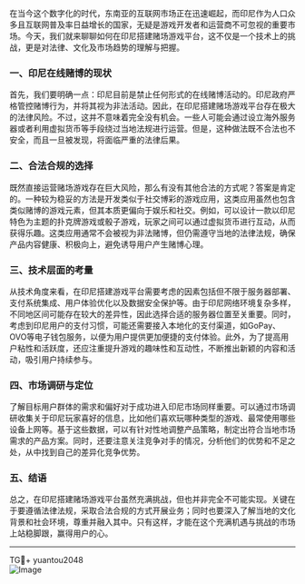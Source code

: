 在当今这个数字化的时代，东南亚的互联网市场正在迅速崛起，而印尼作为人口众多且互联网普及率日益增长的国家，无疑是游戏开发者和运营商不可忽视的重要市场。今天，我们就来聊聊如何在印尼搭建赌场游戏平台，这不仅是一个技术上的挑战，更是对法律、文化及市场趋势的理解与把握。

### 一、印尼在线赌博的现状

首先，我们要明确一点：印尼目前是禁止任何形式的在线赌博活动的。印尼政府严格管控赌博行为，并将其视为非法活动。因此，在印尼搭建赌场游戏平台存在极大的法律风险。不过，这并不意味着完全没有机会。一些人可能会通过设立海外服务器或者利用虚拟货币等手段绕过当地法规进行运营。但是，这种做法既不合法也不安全，而且一旦被发现，将面临严重的法律后果。

### 二、合法合规的选择

既然直接运营赌场游戏存在巨大风险，那么有没有其他合法的方式呢？答案是肯定的。一种较为稳妥的方法是开发类似于社交博彩的游戏应用，这类应用虽然也包含类似赌博的游戏元素，但其本质更偏向于娱乐和社交。例如，可以设计一款以印尼特色为主题的扑克牌游戏或骰子游戏，玩家之间可以通过虚拟货币进行互动，从而获得乐趣。这类应用通常不会被视为非法赌博，但仍需遵守当地的法律法规，确保产品内容健康、积极向上，避免诱导用户产生赌博心理。

### 三、技术层面的考量

从技术角度来看，在印尼搭建游戏平台需要考虑的因素包括但不限于服务器部署、支付系统集成、用户体验优化以及数据安全保护等。由于印尼网络环境复杂多样，不同地区间可能存在较大的差异性，因此选择合适的服务器位置至关重要。同时，考虑到印尼用户的支付习惯，可能还需要接入本地化的支付渠道，如GoPay、OVO等电子钱包服务，以便为用户提供更加便捷的支付体验。此外，为了提高用户粘性和活跃度，还应注重提升游戏的趣味性和互动性，不断推出新颖的内容和活动，吸引用户持续参与。

### 四、市场调研与定位

了解目标用户群体的需求和偏好对于成功进入印尼市场同样重要。可以通过市场调研收集关于印尼玩家喜好的信息，比如他们喜欢玩哪种类型的游戏、最常使用哪些设备上网等。基于这些数据，可以有针对性地调整产品策略，制定出符合当地市场需求的产品方案。同时，还要注意关注竞争对手的情况，分析他们的优势和不足之处，从中找到自己的差异化竞争优势。

### 五、结语

总之，在印尼搭建赌场游戏平台虽然充满挑战，但也并非完全不可能实现。关键在于要遵循法律法规，采取合法合规的方式开展业务；同时也要深入了解当地的文化背景和社会环境，尊重并融入其中。只有这样，才能在这个充满机遇与挑战的市场上站稳脚跟，赢得用户的心。

---

TG💪+ yuantou2048  
![Image](https://github.com/user-attachments/assets/cf57a8bb-a08e-43c1-ad82-039f33c64200)